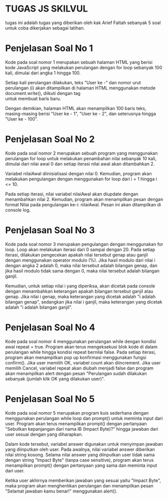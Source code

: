 
# TUGAS JS SKILVUL

tugas ini adalah tugas yang diberikan oleh kak 
Arief Faltah sebanyak 5 soal untuk coba dikerjakan sebagai latihan. 

# Penjelasan Soal No 1

Kode pada soal nomor 1 merupakan sebuah halaman HTML yang berisi kode JavaScript yang melakukan perulangan dengan for loop sebanyak 100 kali, dimulai dari angka 1 hingga 100. 

Setiap kali perulangan dilakukan, teks "User ke -" dan nomor urut perulangan (i) akan ditampilkan di halaman HTML menggunakan metode document.write(), diikuti dengan tag <br> untuk membuat baris baru. 

Dengan demikian, halaman HTML akan menampilkan 100 baris teks, masing-masing berisi "User ke - 1", "User ke - 2", dan seterusnya hingga "User ke - 100".

# Penjelasan Soal No 2

Kode pada soal nomor 2 merupakan sebuah program yang menggunakan perulangan for loop untuk melakukan penambahan nilai sebanyak 10 kali, dimulai dari nilai awal 0 dan setiap iterasi nilai awal akan ditambahkan 2.

Variabel nilaiAwal diinisialisasi dengan nilai 0. Kemudian, program akan melakukan pengulangan dengan menggunakan for loop dari i = 1 hingga i <= 10.

Pada setiap iterasi, nilai variabel nilaiAwal akan diupdate dengan menambahkan nilai 2. Kemudian, program akan menampilkan pesan dengan format Nilai pada pengulangan ke-i: nilaiAwal. Pesan ini akan ditampilkan di console log.

# Penjelasan Soal No 3

Kode pada soal nomor 3 merupakan pengulangan dengan menggunakan for loop. Loop akan melakukan iterasi dari 0 sampai dengan 20. Pada setiap iterasi, dilakukan pengecekan apakah nilai tersebut genap atau ganjil dengan menggunakan operator modulo (%). Jika hasil modulo dari nilai i dengan angka 2 adalah 0, maka nilai tersebut adalah bilangan genap, dan jika hasil modulo tidak sama dengan 0, maka nilai tersebut adalah bilangan ganjil.

Kemudian, untuk setiap nilai i yang diperiksa, akan dicetak pada console dengan menambahkan keterangan apakah bilangan tersebut ganjil atau genap. Jika nilai i genap, maka keterangan yang dicetak adalah "i adalah bilangan genap", sedangkan jika nilai i ganjil, maka keterangan yang dicetak adalah "i adalah bilangan ganjil".

# Penjelasan Soal No 4

Kode pada soal nomor 4 menggunakan perulangan while dengan kondisi awal repeat = true. Program akan terus mengeksekusi blok kode di dalam perulangan while hingga kondisi repeat bernilai false. Pada setiap iterasi, program akan menampilkan pop up konfirmasi menggunakan fungsi confirm(). Jika user memilih OK, variabel count akan diincrement. Jika user memilih Cancel, variabel repeat akan diubah menjadi false dan program akan menampilkan alert dengan pesan "Perulangan sudah dilakukan sebanyak (jumlah klik OK yang dilakukan user)".

# Penjelasan Soal No 5

Kode pada soal nomor 5 merupakan program kuis sederhana dengan menggunakan perulangan while loop dan prompt() untuk meminta input dari user. Program akan terus menampilkan prompt() dengan pertanyaan "Sebutkan kepanjangan dari nama IB (Impact Byte)?" hingga jawaban dari user sesuai dengan yang diharapkan.

Dalam kode tersebut, variabel answer digunakan untuk menyimpan jawaban yang diinputkan oleh user. Pada awalnya, nilai variabel answer diberikan nilai string kosong. Selama nilai answer yang diinputkan user tidak sama dengan string "Impact Byte" (tanpa case sensitive), program akan terus menampilkan prompt() dengan pertanyaan yang sama dan meminta input dari user.

Ketika user akhirnya memberikan jawaban yang sesuai yaitu "Impact Byte", maka program akan menghentikan perulangan dan menampilkan pesan "Selamat jawaban kamu benar!" menggunakan alert().